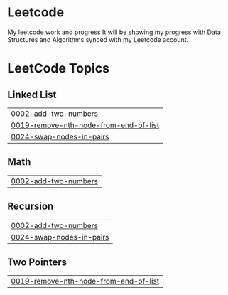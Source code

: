 # Leetcode
My leetcode work and progress
It will be showing my progress with Data Structures and Algorithms synced with my Leetcode account.

<!---LeetCode Topics Start-->
# LeetCode Topics
## Linked List
|  |
| ------- |
| [0002-add-two-numbers](https://github.com/HarshGahlawat7/Leetcode/tree/master/0002-add-two-numbers) |
| [0019-remove-nth-node-from-end-of-list](https://github.com/HarshGahlawat7/Leetcode/tree/master/0019-remove-nth-node-from-end-of-list) |
| [0024-swap-nodes-in-pairs](https://github.com/HarshGahlawat7/Leetcode/tree/master/0024-swap-nodes-in-pairs) |
## Math
|  |
| ------- |
| [0002-add-two-numbers](https://github.com/HarshGahlawat7/Leetcode/tree/master/0002-add-two-numbers) |
## Recursion
|  |
| ------- |
| [0002-add-two-numbers](https://github.com/HarshGahlawat7/Leetcode/tree/master/0002-add-two-numbers) |
| [0024-swap-nodes-in-pairs](https://github.com/HarshGahlawat7/Leetcode/tree/master/0024-swap-nodes-in-pairs) |
## Two Pointers
|  |
| ------- |
| [0019-remove-nth-node-from-end-of-list](https://github.com/HarshGahlawat7/Leetcode/tree/master/0019-remove-nth-node-from-end-of-list) |
<!---LeetCode Topics End-->